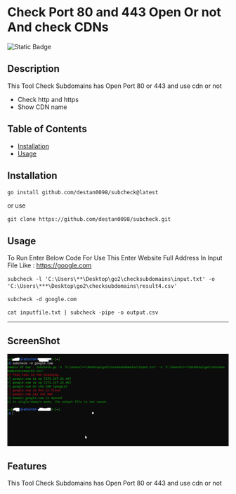 ﻿# Check Port 80 and 443 Open Or not And check CDNs
![Static Badge](https://img.shields.io/badge/Go-100%25-brightgreen)
## Description

This Tool Check Subdomains has Open Port 80 or 443 and use cdn or not



- Check http and https
- Show CDN name


## Table of Contents 


- [Installation](#installation)
- [Usage](#usage)


## Installation

```
go install github.com/destan0098/subcheck@latest
```
or use
```
git clone https://github.com/destan0098/subcheck.git

```

## Usage

To Run Enter Below Code
For Use This Enter Website Full Address In Input File
Like : https://google.com

```
subcheck -l 'C:\Users\**\Desktop\go2\checksubdomains\input.txt' -o 'C:\Users\***\Desktop\go2\checksubdomains\result4.csv'

```
```
subcheck -d google.com 
```
```
cat inputfile.txt | subcheck -pipe -o output.csv
```




---

## ScreenShot

![IP Show](/screenShot.png?raw=true "Subcheck")


## Features

This Tool Check Subdomains has Open Port 80 or 443 and use cdn or not



